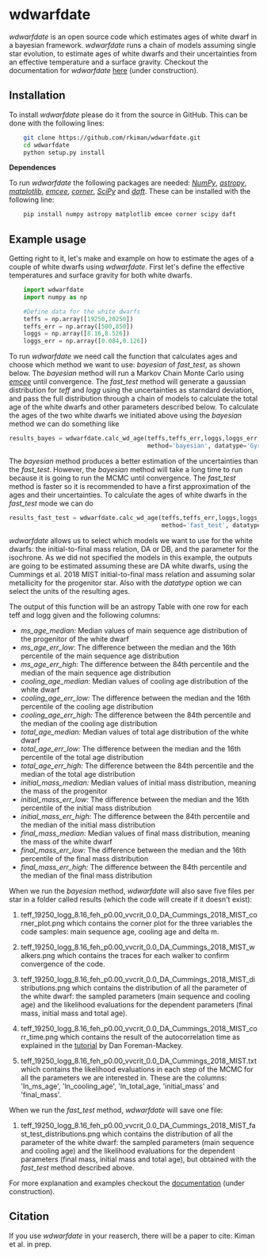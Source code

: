 
wdwarfdate
==========

*wdwarfdate* is an open source code which estimates ages of white dwarf in a bayesian framework. *wdwarfdate* runs a chain of models assuming single star evolution, to estimate ages of white dwarfs and their uncertainties from an effective temperature and a surface gravity. Checkout the documentation for *wdwarfdate* [here](https://wdwarfdate.readthedocs.io/en/latest/) (under construction).


Installation
------------

To install *wdwarfdate* please do it from the source in GitHub. This can be done with the following lines:

```bash
    git clone https://github.com/rkiman/wdwarfdate.git
    cd wdwarfdate
    python setup.py install
```

**Dependences**

To run *wdwarfdate* the following packages are needed: [*NumPy*](https://numpy.org/), [*astropy*](https://www.astropy.org/), [*matplotlib*](https://matplotlib.org/), [*emcee*](https://emcee.readthedocs.io/en/latest/), [*corner*](https://corner.readthedocs.io/en/latest/), [*SciPy*](https://www.scipy.org/) and [*daft*](https://pypi.org/project/daft/). These can be installed with the following line:

```bash
    pip install numpy astropy matplotlib emcee corner scipy daft
```


Example usage
-------------

Getting right to it, let's make and example on how to estimate the ages of a couple of white dwarfs using *wdwarfdate*. First let's define the effective temperatures and surface gravity for both white dwarfs. 

```python
    import wdwarfdate
    import numpy as np

    #Define data for the white dwarfs
    teffs = np.array([19250,20250])
    teffs_err = np.array([500,850])
    loggs = np.array([8.16,8.526])
    loggs_err = np.array([0.084,0.126])

```

To run *wdwarfdate* we need call the function that calculates ages and choose which method we want to use: *bayesian* of *fast_test*, as shown below. The *bayesian* method will run a Markov Chain Monte Carlo using [*emcee*](https://emcee.readthedocs.io/en/stable/) until convergence. The *fast_test* method will generate a gaussian distribution for *teff* and *logg* using the uncertainties as starndard deviation, and pass the full distribution through a chain of models to calculate the total age of the white dwarfs and other parameters described below. To calculate the ages of the two white dwarfs we initiated above using the *bayesian* method we can do something like

```python
results_bayes = wdwarfdate.calc_wd_age(teffs,teffs_err,loggs,loggs_err,
                                       method='bayesian', datatype='Gyr')
```

The *bayesian* method produces a better estimation of the uncertainties than the *fast_test*. However, the *bayesian* method will take a long time to run because it is going to run the MCMC until convergence. The *fast_test* method is faster so it is recommended to have a first approximation of the ages and their uncertainties. To calculate the ages of white dwarfs in the *fast_test* mode we can do

```python
results_fast_test = wdwarfdate.calc_wd_age(teffs,teffs_err,loggs,loggs_err,
                                           method='fast_test', datatype='Gyr')
```

*wdwarfdate* allows us to select which models we want to use for the white dwarfs: the initial-to-final mass relation, DA or DB, and the parameter for the isochrone. As we did not specified the models in this example, the outputs are going to be estimated assuming these are DA white dwarfs, using the Cummings et al. 2018 MIST initial-to-final mass relation and assuming solar metallicity for the progenitor star. Also with the *datatype* option we can select the units of the resulting ages. 

The output of this function will be an astropy Table with one row for each teff and logg given and the following columns:

- *ms_age_median:* Median values of main sequence age distribution of the progenitor of the white dwarf
- *ms_age_err_low:* The difference between the median and the 16th percentile of the main sequence age distribution
- *ms_age_err_high:* The difference between the 84th percentile and the median of the main sequence age distribution
- *cooling_age_median:* Median values of cooling age distribution of the white dwarf
- *cooling_age_err_low:* The difference between the median and the 16th percentile of the cooling age distribution
- *cooling_age_err_high:* The difference between the 84th percentile and the median of the cooling age distribution
- *total_age_median:* Median values of total age distribution of the white dwarf
- *total_age_err_low:* The difference between the median and the 16th percentile of the total age distribution
- *total_age_err_high:* The difference between the 84th percentile and the median of the total age distribution
- *initial_mass_median:* Median values of initial mass distribution, meaning the mass of the progenitor
- *initial_mass_err_low:* The difference between the median and the 16th percentile of the initial mass distribution
- *initial_mass_err_high:* The difference between the 84th percentile and the median of the initial mass distribution
- *final_mass_median:* Median values of final mass distribution, meaning the mass of the white dwarf 
- *final_mass_err_low:* The difference between the median and the 16th percentile of the final mass distribution
- *final_mass_err_high:* The difference between the 84th percentile and the median of the final mass distribution

When we run the *bayesian* method, *wdwarfdate* will also save five files per star in a folder called results (which the code will create if it doesn't exist):

1. teff_19250_logg_8.16_feh_p0.00_vvcrit_0.0_DA_Cummings_2018_MIST_corner_plot.png which contains the corner plot for the three variables the code samples: main sequence age, cooling age and delta m.

2. teff_19250_logg_8.16_feh_p0.00_vvcrit_0.0_DA_Cummings_2018_MIST_walkers.png which contains the traces for each walker to confirm convergence of the code.

3. teff_19250_logg_8.16_feh_p0.00_vvcrit_0.0_DA_Cummings_2018_MIST_distributions.png which contains the distribution of all the parameter of the white dwarf: the sampled parameters (main sequence and cooling age) and the likelihood evaluations for the dependent parameters (final mass, initial mass and total age).

4. teff_19250_logg_8.16_feh_p0.00_vvcrit_0.0_DA_Cummings_2018_MIST_corr_time.png which contains the result of the autocorrelation time as explained in the [tutorial](https://emcee.readthedocs.io/en/stable/tutorials/autocorr/) by Dan Foreman-Mackey.

5. teff_19250_logg_8.16_feh_p0.00_vvcrit_0.0_DA_Cummings_2018_MIST.txt which contains the likelihood evaluations in each step of the MCMC for all the parameters we are interested in. These are the columns: 'ln_ms_age', 'ln_cooling_age', 'ln_total_age, 'initial_mass' and 'final_mass'.

When we run the *fast_test* method, *wdwarfdate* will save one file:

1. teff_19250_logg_8.16_feh_p0.00_vvcrit_0.0_DA_Cummings_2018_MIST_fast_test_distributions.png which contains the distribution of all the parameter of the white dwarf: the sampled parameters (main sequence and cooling age) and the likelihood evaluations for the dependent parameters (final mass, initial mass and total age), but obtained with the *fast_test* method described above.

For more explanation and examples checkout the [documentation](https://wdwarfdate.readthedocs.io/en/latest/) (under construction).


Citation
--------

If you use *wdwarfdate* in your reaserch, there will be a paper to cite: Kiman et al. in prep.

